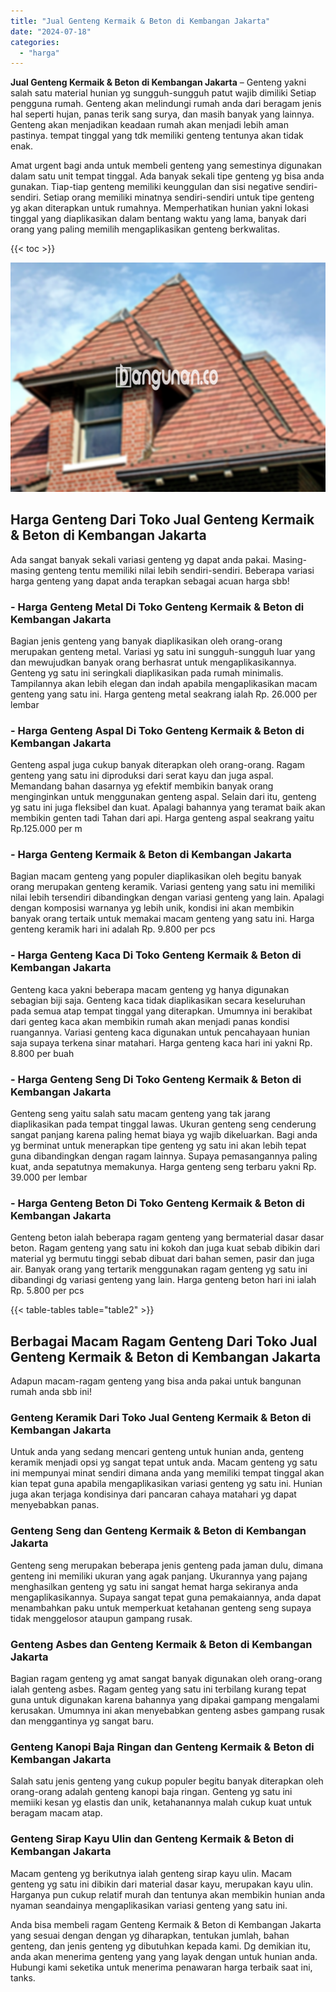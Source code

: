 ```yaml
---
title: "Jual Genteng Kermaik & Beton di Kembangan Jakarta"
date: "2024-07-18"
categories: 
  - "harga"
---
```


**Jual Genteng Kermaik & Beton di Kembangan Jakarta** – Genteng yakni salah satu material hunian yg sungguh-sungguh patut wajib dimiliki Setiap pengguna rumah. Genteng akan melindungi rumah anda dari beragam jenis hal seperti hujan, panas terik sang surya, dan masih banyak yang lainnya. Genteng akan menjadikan keadaan rumah akan menjadi lebih aman pastinya. tempat tinggal yang tdk memiliki genteng tentunya akan tidak enak.

Amat urgent bagi anda untuk membeli genteng yang semestinya digunakan dalam satu unit tempat tinggal. Ada banyak sekali tipe genteng yg bisa anda gunakan. Tiap-tiap genteng memiliki keunggulan dan sisi negative sendiri-sendiri. Setiap orang memiliki minatnya sendiri-sendiri untuk tipe genteng yg akan diterapkan untuk rumahnya. Memperhatikan hunian yakni lokasi tinggal yang diaplikasikan dalam bentang waktu yang lama, banyak dari orang yang paling memilih mengaplikasikan genteng berkwalitas.

{{< toc >}}

![Jual Genteng Kermaik & Beton di Kembangan Jakarta](/images/genteng-minimalis-murah23.png)

## Harga Genteng Dari Toko Jual Genteng Kermaik & Beton di Kembangan Jakarta

Ada sangat banyak sekali variasi genteng yg dapat anda pakai. Masing-masing genteng tentu memiliki nilai lebih sendiri-sendiri. Beberapa variasi harga genteng yang dapat anda terapkan sebagai acuan harga sbb!

### \- Harga Genteng Metal Di Toko Genteng Kermaik & Beton di Kembangan Jakarta

Bagian jenis genteng yang banyak diaplikasikan oleh orang-orang merupakan genteng metal. Variasi yg satu ini sungguh-sungguh luar yang dan mewujudkan banyak orang berhasrat untuk mengaplikasikannya. Genteng yg satu ini seringkali diaplikasikan pada rumah minimalis. Tampilannya akan lebih elegan dan indah apabila mengaplikasikan macam genteng yang satu ini. Harga genteng metal seakrang ialah Rp. 26.000 per lembar

### \- Harga Genteng Aspal Di Toko Genteng Kermaik & Beton di Kembangan Jakarta

Genteng aspal juga cukup banyak diterapkan oleh orang-orang. Ragam genteng yang satu ini diproduksi dari serat kayu dan juga aspal. Memandang bahan dasarnya yg efektif membikin banyak orang menginginkan untuk menggunakan genteng aspal. Selain dari itu, genteng yg satu ini juga fleksibel dan kuat. Apalagi bahannya yang teramat baik akan membikin genten tadi Tahan dari api. Harga genteng aspal seakrang yaitu Rp.125.000 per m

### \- Harga Genteng Kermaik & Beton di Kembangan Jakarta

Bagian macam genteng yang populer diaplikasikan oleh begitu banyak orang merupakan genteng keramik. Variasi genteng yang satu ini memiliki nilai lebih tersendiri dibandingkan dengan variasi genteng yang lain. Apalagi dengan komposisi warnanya yg lebih unik, kondisi ini akan membikin banyak orang tertaik untuk memakai macam genteng yang satu ini. Harga genteng keramik hari ini adalah Rp. 9.800 per pcs

### \- Harga Genteng Kaca Di Toko Genteng Kermaik & Beton di Kembangan Jakarta

Genteng kaca yakni beberapa macam genteng yg hanya digunakan sebagian biji saja. Genteng kaca tidak diaplikasikan secara keseluruhan pada semua atap tempat tinggal yang diterapkan. Umumnya ini berakibat dari genteg kaca akan membikin rumah akan menjadi panas kondisi ruangannya. Variasi genteng kaca digunakan untuk pencahayaan hunian saja supaya terkena sinar matahari. Harga genteng kaca hari ini yakni Rp. 8.800 per buah

### \- Harga Genteng Seng Di Toko Genteng Kermaik & Beton di Kembangan Jakarta

Genteng seng yaitu salah satu macam genteng yang tak jarang diaplikasikan pada tempat tinggal lawas. Ukuran genteng seng cenderung sangat panjang karena paling hemat biaya yg wajib dikeluarkan. Bagi anda yg berminat untuk menerapkan tipe genteng yg satu ini akan lebih tepat guna dibandingkan dengan ragam lainnya. Supaya pemasangannya paling kuat, anda sepatutnya memakunya. Harga genteng seng terbaru yakni Rp. 39.000 per lembar

### \- Harga Genteng Beton Di Toko Genteng Kermaik & Beton di Kembangan Jakarta

Genteng beton ialah beberapa ragam genteng yang bermaterial dasar dasar beton. Ragam genteng yang satu ini kokoh dan juga kuat sebab dibikin dari material yg bermutu tinggi sebab dibuat dari bahan semen, pasir dan juga air. Banyak orang yang tertarik menggunakan ragam genteng yg satu ini dibandingi dg variasi genteng yang lain. Harga genteng beton hari ini ialah Rp. 5.800 per pcs

{{< table-tables table="table2" >}}

## Berbagai Macam Ragam Genteng Dari Toko Jual Genteng Kermaik & Beton di Kembangan Jakarta

Adapun macam-ragam genteng yang bisa anda pakai untuk bangunan rumah anda sbb ini!

### Genteng Keramik Dari Toko Jual Genteng Kermaik & Beton di Kembangan Jakarta

Untuk anda yang sedang mencari genteng untuk hunian anda, genteng keramik menjadi opsi yg sangat tepat untuk anda. Macam genteng yg satu ini mempunyai minat sendiri dimana anda yang memiliki tempat tinggal akan kian tepat guna apabila mengaplikasikan variasi genteng yg satu ini. Hunian juga akan terjaga kondisinya dari pancaran cahaya matahari yg dapat menyebabkan panas.

### Genteng Seng dan Genteng Kermaik & Beton di Kembangan Jakarta

Genteng seng merupakan beberapa jenis genteng pada jaman dulu, dimana genteng ini memiliki ukuran yang agak panjang. Ukurannya yang pajang menghasilkan genteng yg satu ini sangat hemat harga sekiranya anda mengaplikasikannya. Supaya sangat tepat guna pemakaiannya, anda dapat menambahkan paku untuk memperkuat ketahanan genteng seng supaya tidak menggelosor ataupun gampang rusak.

### Genteng Asbes dan Genteng Kermaik & Beton di Kembangan Jakarta

Bagian ragam genteng yg amat sangat banyak digunakan oleh orang-orang ialah genteng asbes. Ragam genteg yang satu ini terbilang kurang tepat guna untuk digunakan karena bahannya yang dipakai gampang mengalami kerusakan. Umumnya ini akan menyebabkan genteng asbes gampang rusak dan menggantinya yg sangat baru.

### Genteng Kanopi Baja Ringan dan Genteng Kermaik & Beton di Kembangan Jakarta

Salah satu jenis genteng yang cukup populer begitu banyak diterapkan oleh orang-orang adalah genteng kanopi baja ringan. Genteng yg satu ini memiiki kesan yg elastis dan unik, ketahanannya malah cukup kuat untuk beragam macam atap.

### Genteng Sirap Kayu Ulin dan Genteng Kermaik & Beton di Kembangan Jakarta

Macam genteng yg berikutnya ialah genteng sirap kayu ulin. Macam genteng yg satu ini dibikin dari material dasar kayu, merupakan kayu ulin. Harganya pun cukup relatif murah dan tentunya akan membikin hunian anda nyaman seandainya mengaplikasikan variasi genteng yang satu ini.

Anda bisa membeli ragam Genteng Kermaik & Beton di Kembangan Jakarta yang sesuai dengan dengan yg diharapkan, tentukan jumlah, bahan genteng, dan jenis genteng yg dibutuhkan kepada kami. Dg demikian itu, anda akan menerima genteng yang yang layak dengan untuk hunian anda. Hubungi kami seketika untuk menerima penawaran harga terbaik saat ini, tanks.
